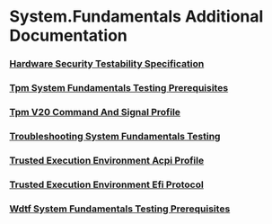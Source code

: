 # System.Fundamentals Additional Documentation
### [Hardware Security Testability Specification](hardware_security_testability_specification.md.md)
### [Tpm System Fundamentals Testing Prerequisites](tpm_system_fundamentals_testing_prerequisites.md.md)
### [Tpm V20 Command And Signal Profile](tpm_v20_command_and_signal_profile.md.md)
### [Troubleshooting System Fundamentals Testing](troubleshooting_system_fundamentals_testing.md.md)
### [Trusted Execution Environment Acpi Profile](trusted_execution_environment_acpi_profile.md.md)
### [Trusted Execution Environment Efi Protocol](trusted_execution_environment_efi_protocol.md.md)
### [Wdtf System Fundamentals Testing Prerequisites](wdtf_system_fundamentals_testing_prerequisites.md.md)
